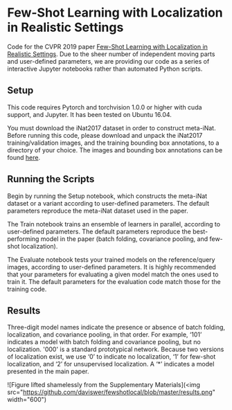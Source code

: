 # Few-Shot Learning with Localization in Realistic Settings

Code for the CVPR 2019 paper [Few-Shot Learning with Localization in Realistic Settings](https://arxiv.org/abs/1904.08502). 
Due to the sheer number of independent moving parts and user-defined parameters, we are providing our code as a series of 
interactive Jupyter notebooks rather than automated Python scripts. 

## Setup

This code requires Pytorch and torchvision 1.0.0 or higher with cuda support, and Jupyter. It has been tested on Ubuntu 16.04. 

You must download the iNat2017 dataset in order to construct meta-iNat. 
Before running this code, please download and unpack the iNat2017 training/validation images, and the training 
bounding box annotations, to a directory of your choice. The images and bounding box annotations can be found 
[here](https://github.com/visipedia/inat_comp/blob/master/2017/README.md#Data). 

## Running the Scripts

Begin by running the Setup notebook, which constructs the meta-iNat dataset or a variant according to user-defined parameters. 
The default parameters reproduce the meta-iNat dataset used in the paper. 

The Train notebook trains an ensemble of learners in parallel, according to user-defined parameters. 
The default parameters reproduce the best-performing model in the paper 
(batch folding, covariance pooling, and few-shot localization). 

The Evaluate notebook tests your trained models on the reference/query images, according to user-defined parameters. 
It is highly recommended that your parameters for evaluating a given model match the ones used to train it.
The default parameters for the evaluation code match those for the training code. 

## Results

Three-digit model names indicate the presence or absence of batch folding, localization, and covariance pooling, in that order. 
For example, ‘101’ indicates a model with batch folding and covariance pooling, but no localization. 
'000' is a standard prototypical network. 
Because two versions of localization exist, we use ‘0’ to indicate no localization,
‘1’ for few-shot localization, and ‘2’ for unsupervised localization. 
A ‘*’ indicates a model presented in the main paper.


![Figure lifted shamelessly from the Supplementary Materials](<img src="https://github.com/daviswer/fewshotlocal/blob/master/results.png" width="600")
